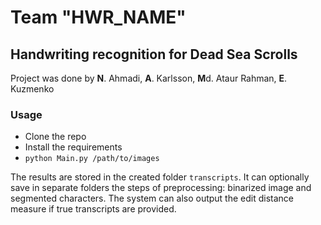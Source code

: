 # Team "HWR_NAME"
## Handwriting recognition for Dead Sea Scrolls

Project was done by **N**. Ahmadi, **A**. Karlsson, **M**d. Ataur Rahman, **E**. Kuzmenko


### Usage

* Clone the repo
* Install the requirements
* `python Main.py /path/to/images`

The results are stored in the created folder `transcripts`. It can optionally save in separate folders the steps of preprocessing: binarized image and segmented characters. The system can also output the edit distance measure if true transcripts are provided.

